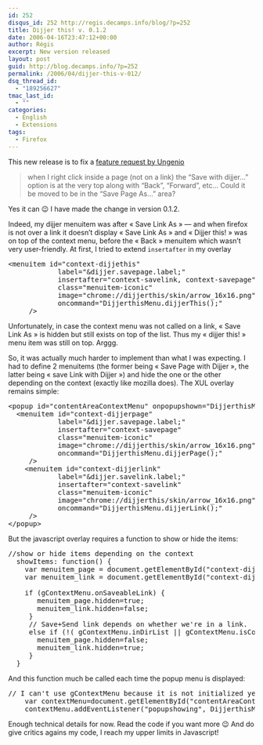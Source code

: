 ```yaml
---
id: 252
disqus_id: 252 http://regis.decamps.info/blog/?p=252
title: Dijjer this! v. 0.1.2
date: 2006-04-16T23:47:12+00:00
author: Régis
excerpt: New version released
layout: post
guid: http://blog.decamps.info/?p=252
permalink: /2006/04/dijjer-this-v-012/
dsq_thread_id:
  - "189256627"
tmac_last_id:
  - ""
categories:
  - English
  - Extensions
tags:
  - Firefox
---
```

This new release is to fix a [feature request by Ungenio](http://regis.decamps.info/blog/2006/04/dijjer-extension-released/#comment-400)

> when I right click inside a page (not on a link) the “Save with dijjer…” option is at the very top along with “Back”, “Forward”, etc… Could it be moved to be in the “Save Page As…” area? 

Yes it can 😉 I have made the change in version 0.1.2. 

Indeed, my dijjer menuitem was after « Save Link As » &#8212; and when firefox is not over a link it doesn’t display « Save Link As » and « Dijjer this! » was on top of the context menu, before the « Back » menuitem which wasn’t very user-friendly. At first, I tried to extend `insertafter` in my overlay

<pre>&lt;menuitem id="context-dijjethis" 
            label="&dijjer.savepage.label;" 
            insertafter="context-savelink, context-savepage"
			class="menuitem-iconic" 
			image="chrome://dijjerthis/skin/arrow_16x16.png"
            oncommand="DijjerthisMenu.dijjerThis();"
     /&gt;
</pre>

Unfortunately, in case the context menu was not called on a link, « Save Link As » is hidden but still exists on top of the list. Thus my « dijjer this! » menu item was still on top. Arggg.

So, it was actually much harder to implement than what I was expecting. I had to define 2 menuitems (the former being « Save Page with Dijjer », the latter being « save Link with Dijjer ») and hide the one or the other depending on the context (exactly like mozilla does). The XUL overlay remains simple:

<pre>&lt;popup id="contentAreaContextMenu" onpopupshown="DijjerthisMenu.init();"&gt;
  &lt;menuitem id="context-dijjerpage" 
            label="&dijjer.savepage.label;" 
            insertafter="context-savepage"
			class="menuitem-iconic" 
			image="chrome://dijjerthis/skin/arrow_16x16.png"
            oncommand="DijjerthisMenu.dijjerPage();"
     /&gt;
    &lt;menuitem id="context-dijjerlink" 
            label="&dijjer.savelink.label;" 
            insertafter="context-savelink"
			class="menuitem-iconic" 
			image="chrome://dijjerthis/skin/arrow_16x16.png"
            oncommand="DijjerthisMenu.dijjerLink();"
     /&gt;  
&lt;/popup&gt;
</pre>

But the javascript overlay requires a function to show or hide the items:

<pre>//show or hide items depending on the context
  showItems: function() {
	var menuitem_page = document.getElementById("context-dijjerpage");
    var	menuitem_link = document.getElementById("context-dijjerlink");

    if (gContextMenu.onSaveableLink) {
       menuitem_page.hidden=true;
       menuitem_link.hidden=false;
     }
     // Save+Send link depends on whether we're in a link.
     else if (!( gContextMenu.inDirList || gContextMenu.isContentSelected || gContextMenu.onTextInput || gContextMenu.onLink || gContextMenu.onImage )){
       menuitem_page.hidden=false;
       menuitem_link.hidden=true;
     }
  }
</pre>

And this function much be called each time the popup menu is displayed:

<pre>// I can't use gContextMenu because it is not initialized yet
    var contextMenu=document.getElementById("contentAreaContextMenu");
    contextMenu.addEventListener("popupshowing", DijjerthisMenu.showItems, false);
</pre>

Enough technical details for now. Read the code if you want more 😉 And do give critics agains my code, I reach my upper limits in Javascript!
